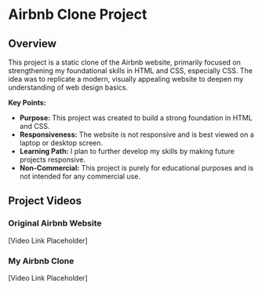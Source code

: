 # Airbnb Clone Project

## Overview

This project is a static clone of the Airbnb website, primarily focused on strengthening my foundational skills in HTML and CSS, especially CSS. The idea was to replicate a modern, visually appealing website to deepen my understanding of web design basics.

**Key Points:**
- **Purpose:** This project was created to build a strong foundation in HTML and CSS.
- **Responsiveness:** The website is not responsive and is best viewed on a laptop or desktop screen.
- **Learning Path:** I plan to further develop my skills by making future projects responsive.
- **Non-Commercial:** This project is purely for educational purposes and is not intended for any commercial use.

## Project Videos

### Original Airbnb Website
[Video Link Placeholder]

### My Airbnb Clone
[Video Link Placeholder]
